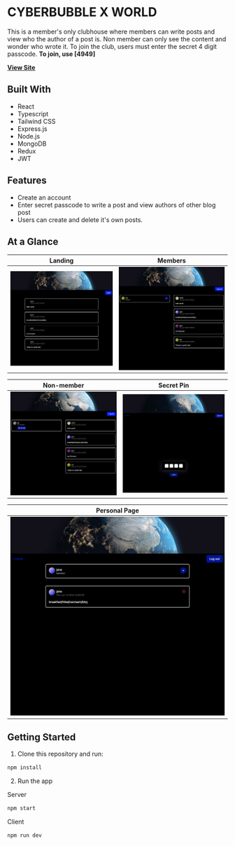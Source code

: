 # CYBERBUBBLE X WORLD

This is a member's only clubhouse where members can write posts and view who the author of a post is.
Non member can only see the content and wonder who wrote it. To join the club, users must enter the secret 4 digit passcode. **To join, use [4949]**

**[View Site](https://cbxworld.vercel.app)**

## Built With

- React
- Typescript
- Tailwind CSS
- Express.js
- Node.js
- MongoDB
- Redux
- JWT

## Features

- Create an account
- Enter secret passcode to write a post and view authors of other blog post
- Users can create and delete it's own posts.

## At a Glance

|         Landing          |             Members             |
| :----------------------: | :-----------------------------: |
| ![](/images/landing.png) | ![](/images/member-landing.png) |

|             Non-member             |         Secret Pin         |
| :--------------------------------: | :------------------------: |
| ![](/images/nonmember-landing.png) | ![](/images/secretkey.png) |

|       Personal Page       |
| :-----------------------: |
| ![](/images/personal.png) |

## Getting Started

1. Clone this repository and run:

```bash
npm install
```

2. Run the app

Server

```bash
npm start
```

Client

```bash
npm run dev
```
